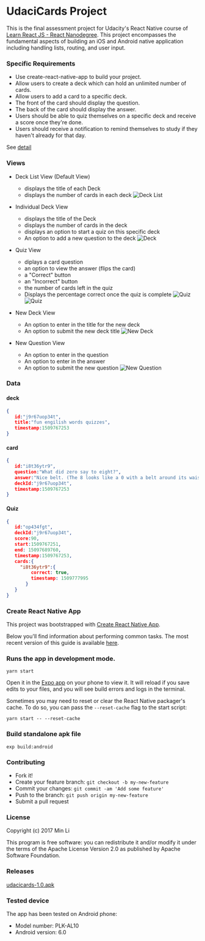 # UdaciCards Project

This is the final assessment project for Udacity's React Native course of [Learn React JS - React Nanodegree](https://www.udacity.com/course/react-nanodegree--nd019). This project encompasses the fundamental aspects of building an iOS and Android native application including handling lists, routing, and user input.

### Specific Requirements
- Use create-react-native-app to build your project.
- Allow users to create a deck which can hold an unlimited number of cards.
- Allow users to add a card to a specific deck.
- The front of the card should display the question.
- The back of the card should display the answer.
- Users should be able to quiz themselves on a specific deck and receive a score once they're done.
- Users should receive a notification to remind themselves to study if they haven't already for that day.

See [detail](./requirements/Project-Specification.pdf)

### Views
* Deck List View (Default View)
  - displays the title of each Deck
  - displays the number of cards in each deck
![Deck List](./requirements/deck-list-view.png)

* Individual Deck View
  - displays the title of the Deck
  - displays the number of cards in the deck
  - displays an option to start a quiz on this specific deck
  - An option to add a new question to the deck
![Deck](./requirements/deck-view.png)

* Quiz View
  - diplays a card question
  - an option to view the answer (flips the card)
  - a "Correct" button
  - an "Incorrect" button
  - the number of cards left in the quiz
  - Displays the percentage correct once the quiz is complete
![Quiz](./requirements/quiz-view.png)
![Quiz](./requirements/quiz-view-2.png)

* New Deck View
  - An option to enter in the title for the new deck
  - An option to submit the new deck title
![New Deck](./requirements/new-deck-view.png)

* New Question View
  - An option to enter in the question
  - An option to enter in the answer
  - An option to submit the new question
![New Question](./requirements/new-question-view.png)

### Data

#### deck
```json
{
   id:"j9r67uop34t",
   title:"fun engilish words quizzes",
   timestamp:1509767253
}
```

#### card
```json
{
   id:"i8t36ytr9",
   question:"What did zero say to eight?",
   answer:"Nice belt. (The 8 looks like a 0 with a belt around its waist.)",
   deckId:"j9r67uop34t",
   timestamp:1509767253
}
```


#### Quiz
```json
{
   id:"op434fgt",
   deckId:"j9r67uop34t",
   score:90,
   start:1509767251,
   end: 15097689760,
   timestamp:1509767253,
   cards:{
     "i8t36ytr9":{
         correct: true,
         timestamp: 1509777995
       }
   }
}
```

### Create React Native App
This project was bootstrapped with [Create React Native App](https://github.com/react-community/create-react-native-app).

Below you'll find information about performing common tasks. The most recent version of this guide is available [here](https://github.com/react-community/create-react-native-app/blob/master/react-native-scripts/template/README.md).

### Runs the app in development mode.
```
yarn start
```

Open it in the [Expo app](https://expo.io) on your phone to view it. It will reload if you save edits to your files, and you will see build errors and logs in the terminal.

Sometimes you may need to reset or clear the React Native packager's cache. To do so, you can pass the `--reset-cache` flag to the start script:

```
yarn start -- --reset-cache
```

### Build standalone apk file
```
exp build:android
```

### Contributing

* Fork it!
* Create your feature branch: `git checkout -b my-new-feature`
* Commit your changes: `git commit -am 'Add some feature'`
* Push to the branch: `git push origin my-new-feature`
* Submit a pull request


### License

Copyright (c) 2017 Min Li

This program is free software: you can redistribute it and/or modify it under the terms of the Apache License Version 2.0 as published by Apache Software Foundation.

### Releases
[udacicards-1.0.apk](./release/udacicards-1.0.apk)

### Tested device
The app has been tested on Android phone:
- Model number: PLK-AL10
- Android version: 6.0
